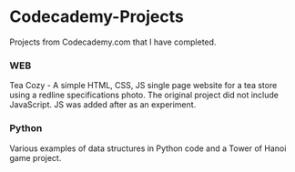 # Codecademy-Projects
Projects from Codecademy.com that I have completed.

<h3>WEB</h3>
  Tea Cozy - A simple HTML, CSS, JS single page website for a tea store using a redline specifications photo.  
    The original project did not include JavaScript.  JS was added after as an experiment.
    
    
<br>
<h3>Python</h3>
  <p>Various examples of data structures in Python code and a Tower of Hanoi game project.</p>
  
  
  
